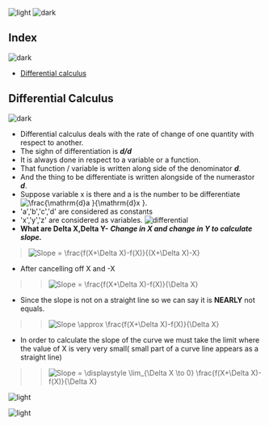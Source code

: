 ![light](https://user-images.githubusercontent.com/12748752/132402912-1a2a215e-de2f-4536-b28e-e75197136af9.png)
![dark](https://user-images.githubusercontent.com/12748752/132402918-976c6cc7-cc94-4267-9513-b3937504eb63.png)
## Index
![dark](https://user-images.githubusercontent.com/12748752/132402918-976c6cc7-cc94-4267-9513-b3937504eb63.png)
* [Differential calculus]($-differential-calculus)


## Differential Calculus 
![dark](https://user-images.githubusercontent.com/12748752/132402918-976c6cc7-cc94-4267-9513-b3937504eb63.png)

* Differential calculus deals with the rate of change of one quantity with respect to another.
* The sighn of differentiation is _**d/d**_
* It is always done in respect to a variable or a function.
* That function / variable is written along side of the denominator _**d**_.
* And the thing to be differentiate is written alongside of the numerastor _**d**_.
* Suppose variable x is there and a is the number to be differentiate <img src="https://latex.codecogs.com/svg.image?\frac{\mathrm{d}a&space;}{\mathrm{d}x&space;}" title="\frac{\mathrm{d}a }{\mathrm{d}x }" />.
* 'a','b','c','d' are considered as constants
* 'x','y','z' are considered as variables. 
![differential](https://user-images.githubusercontent.com/12748752/133526752-4ce25bad-9221-4f37-a137-e8e2b4940ed4.png)
* **What are Delta X,Delta Y-** _**Change in X and change in Y to calculate slope.**_
> <img src="https://latex.codecogs.com/svg.image?Slope&space;=&space;\frac{f(X&plus;\Delta&space;X)-f(X)}{(X&plus;\Delta&space;X)-X}" title="Slope = \frac{f(X+\Delta X)-f(X)}{(X+\Delta X)-X}" />
* After cancelling off X and -X 
>> <img src="https://latex.codecogs.com/svg.image?Slope&space;=&space;\frac{f(X&plus;\Delta&space;X)-f(X)}{\Delta&space;X}" title="Slope = \frac{f(X+\Delta X)-f(X)}{\Delta X}" />
* Since the slope is not on a straight line  so we can say it is **NEARLY** not equals.
>> <img src="https://latex.codecogs.com/svg.image?Slope&space;\approx&space;&space;\frac{f(X&plus;\Delta&space;X)-f(X)}{\Delta&space;X}" title="Slope \approx \frac{f(X+\Delta X)-f(X)}{\Delta X}" />
* In order to calculate the slope of the curve we must take the limit where the value of X is very very small( small part of a curve line appears as a straight line)  

>> <img src="https://latex.codecogs.com/svg.image?Slope&space;=&space;\displaystyle&space;\lim_{\Delta&space;X&space;\to&space;0}&space;&space;\frac{f(X&plus;\Delta&space;X)-f(X)}{\Delta&space;X}" title="Slope = \displaystyle \lim_{\Delta X \to 0} \frac{f(X+\Delta X)-f(X)}{\Delta X}" />

![light](https://user-images.githubusercontent.com/12748752/132402912-1a2a215e-de2f-4536-b28e-e75197136af9.png)


![light](https://user-images.githubusercontent.com/12748752/132402912-1a2a215e-de2f-4536-b28e-e75197136af9.png)



